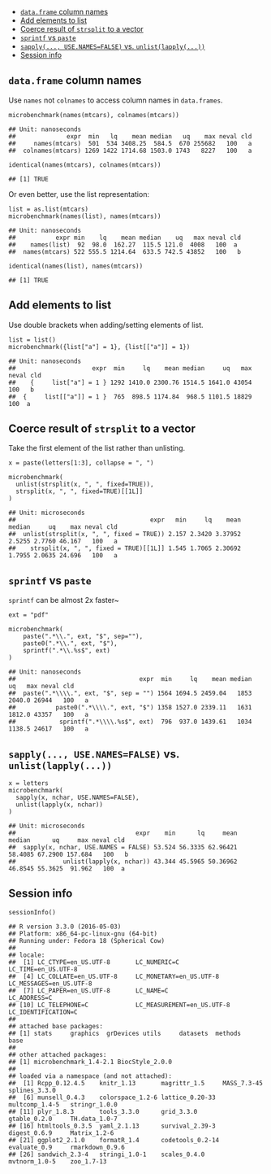-   [`data.frame` column names](#dataframe-column-names)
-   [Add elements to list](#add-elements-to-list)
-   [Coerce result of `strsplit` to a
    vector](#coerce-result-of-strsplit-to-a-vector)
-   [`sprintf` vs `paste`](#sprintf-vs-paste)
-   [`sapply(..., USE.NAMES=FALSE)` vs.
    `unlist(lapply(...))`](#sapply...-use.namesfalse-vs.-unlistlapply...)
-   [Session info](#session-info)

`data.frame` column names
-------------------------

Use `names` not `colnames` to access column names in `data.frames`.

    microbenchmark(names(mtcars), colnames(mtcars))

    ## Unit: nanoseconds
    ##              expr  min   lq    mean median   uq    max neval cld
    ##     names(mtcars)  501  534 3408.25  584.5  670 255682   100   a
    ##  colnames(mtcars) 1269 1422 1714.68 1503.0 1743   8227   100   a

    identical(names(mtcars), colnames(mtcars))

    ## [1] TRUE

Or even better, use the list representation:

    list = as.list(mtcars)
    microbenchmark(names(list), names(mtcars))

    ## Unit: nanoseconds
    ##           expr min    lq    mean median    uq   max neval cld
    ##    names(list)  92  98.0  162.27  115.5 121.0  4008   100  a 
    ##  names(mtcars) 522 555.5 1214.64  633.5 742.5 43852   100   b

    identical(names(list), names(mtcars))

    ## [1] TRUE

Add elements to list
--------------------

Use double brackets when adding/setting elements of list.

    list = list()
    microbenchmark({list["a"] = 1}, {list[["a"]] = 1})

    ## Unit: nanoseconds
    ##                     expr  min     lq    mean median     uq   max neval cld
    ##    {     list["a"] = 1 } 1292 1410.0 2300.76 1514.5 1641.0 43054   100   b
    ##  {     list[["a"]] = 1 }  765  898.5 1174.84  968.5 1101.5 18829   100  a

Coerce result of `strsplit` to a vector
---------------------------------------

Take the first element of the list rather than unlisting.

    x = paste(letters[1:3], collapse = ", ")

    microbenchmark(
      unlist(strsplit(x, ", ", fixed=TRUE)),
      strsplit(x, ", ", fixed=TRUE)[[1L]]
    )

    ## Unit: microseconds
    ##                                     expr   min     lq    mean median     uq    max neval cld
    ##  unlist(strsplit(x, ", ", fixed = TRUE)) 2.157 2.3420 3.37952 2.5255 2.7760 46.167   100   a
    ##    strsplit(x, ", ", fixed = TRUE)[[1L]] 1.545 1.7065 2.30692 1.7955 2.0635 24.696   100   a

`sprintf` vs `paste`
--------------------

`sprintf` can be almost 2x faster~

    ext = "pdf"

    microbenchmark(
        paste(".*\\.", ext, "$", sep=""),
        paste0(".*\\.", ext, "$"),
        sprintf(".*\\.%s$", ext)
    )

    ## Unit: nanoseconds
    ##                                  expr  min     lq    mean median     uq   max neval cld
    ##  paste(".*\\\\.", ext, "$", sep = "") 1564 1694.5 2459.04   1853 2040.0 26944   100   a
    ##           paste0(".*\\\\.", ext, "$") 1358 1527.0 2339.11   1631 1812.0 43357   100   a
    ##            sprintf(".*\\\\.%s$", ext)  796  937.0 1439.61   1034 1138.5 24617   100   a

`sapply(..., USE.NAMES=FALSE)` vs. `unlist(lapply(...))`
--------------------------------------------------------

    x = letters
    microbenchmark(
      sapply(x, nchar, USE.NAMES=FALSE),
      unlist(lapply(x, nchar))
    )

    ## Unit: microseconds
    ##                                 expr    min      lq     mean  median      uq     max neval cld
    ##  sapply(x, nchar, USE.NAMES = FALSE) 53.524 56.3335 62.96421 58.4085 67.2900 157.684   100   b
    ##             unlist(lapply(x, nchar)) 43.344 45.5965 50.36962 46.8545 55.3625  91.962   100  a

Session info
------------

    sessionInfo()

    ## R version 3.3.0 (2016-05-03)
    ## Platform: x86_64-pc-linux-gnu (64-bit)
    ## Running under: Fedora 18 (Spherical Cow)
    ## 
    ## locale:
    ##  [1] LC_CTYPE=en_US.UTF-8       LC_NUMERIC=C               LC_TIME=en_US.UTF-8       
    ##  [4] LC_COLLATE=en_US.UTF-8     LC_MONETARY=en_US.UTF-8    LC_MESSAGES=en_US.UTF-8   
    ##  [7] LC_PAPER=en_US.UTF-8       LC_NAME=C                  LC_ADDRESS=C              
    ## [10] LC_TELEPHONE=C             LC_MEASUREMENT=en_US.UTF-8 LC_IDENTIFICATION=C       
    ## 
    ## attached base packages:
    ## [1] stats     graphics  grDevices utils     datasets  methods   base     
    ## 
    ## other attached packages:
    ## [1] microbenchmark_1.4-2.1 BiocStyle_2.0.0       
    ## 
    ## loaded via a namespace (and not attached):
    ##  [1] Rcpp_0.12.4.5    knitr_1.13       magrittr_1.5     MASS_7.3-45      splines_3.3.0   
    ##  [6] munsell_0.4.3    colorspace_1.2-6 lattice_0.20-33  multcomp_1.4-5   stringr_1.0.0   
    ## [11] plyr_1.8.3       tools_3.3.0      grid_3.3.0       gtable_0.2.0     TH.data_1.0-7   
    ## [16] htmltools_0.3.5  yaml_2.1.13      survival_2.39-3  digest_0.6.9     Matrix_1.2-6    
    ## [21] ggplot2_2.1.0    formatR_1.4      codetools_0.2-14 evaluate_0.9     rmarkdown_0.9.6 
    ## [26] sandwich_2.3-4   stringi_1.0-1    scales_0.4.0     mvtnorm_1.0-5    zoo_1.7-13
